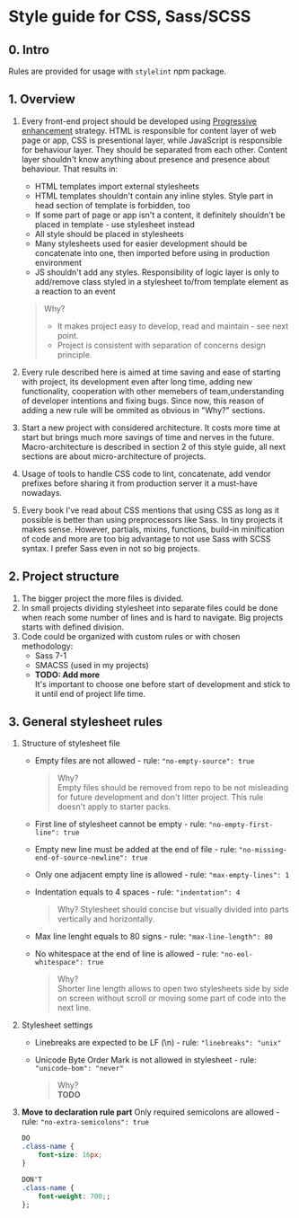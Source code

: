 # Style guide for CSS, Sass/SCSS

## 0. Intro

Rules are provided for usage with `stylelint` npm package.

## 1. Overview

1. Every front-end project should be developed using [Progressive enhancement](https://en.wikipedia.org/wiki/Progressive_enhancement) strategy. HTML is responsible for content layer of web page or app, CSS is presentional layer, while JavaScript is responsible for behaviour layer. They should be separated from each other. Content layer shouldn't know anything about presence and presence about behaviour. That results in:
    * HTML templates import external stylesheets
    * HTML templates shouldn't contain any inline styles. Style part in head section of template is forbidden, too
    * If some part of page or app isn't a content, it definitely shouldn't be placed in template - use stylesheet instead
    * All style should be placed in stylesheets
    * Many stylesheets used for easier development should be concatenate into one, then imported before using in production environment
    * JS shouldn't add any styles. Responsibility of logic layer is only to add/remove class styled in a stylesheet to/from template element as a reaction to an event

    >Why?  
    >* It makes project easy to develop, read and maintain - see next point.  
    >* Project is consistent with separation of concerns design principle.

2. Every rule described here is aimed at time saving and ease of starting with project, its development even after long time, adding new functionality, cooperation with other memebers of team,understanding of developer intentions and fixing bugs. Since now, this reason of adding a new rule will be ommited as obvious in "Why?" sections.

3. Start a new project with considered architecture. It costs more time at start but brings much more savings of time and nerves in the future. Macro-architecture is described in section 2 of this style guide, all next sections are about micro-architecture of projects.

4. Usage of tools to handle CSS code to lint, concatenate, add vendor prefixes before sharing it from production server it a must-have nowadays.

5. Every book I've read about CSS mentions that using CSS as long as it possible is better than using preprocessors like Sass. In tiny projects it makes sense. However, partials, mixins, functions, build-in minification of code and more are too big advantage to not use Sass with SCSS syntax. I prefer Sass even in not so big projects. 

## 2. Project structure

1. The bigger project the more files is divided.
2. In small projects dividing stylesheet into separate files could be done when reach some number of lines and is hard to navigate. Big projects starts with defined division.
3. Code could be organized with custom rules or with chosen methodology:
    * Sass 7-1
    * SMACSS (used in my projects)
    * **TODO: Add more**  
It's important to choose one before start of development and stick to it until end of project life time.

## 3. General stylesheet rules

1. Structure of stylesheet file

    * Empty files are not allowed - rule: `"no-empty-source": true`

        > Why?  
        > Empty files should be removed from repo to be not misleading for future development and don't litter project. This rule doesn't apply to starter packs.

    * First line of stylesheet cannot be empty - rule: `"no-empty-first-line": true`
    * Empty new line must be added at the end of file - rule: `"no-missing-end-of-source-newline": true`
    * Only one adjacent empty line is allowed - rule: `"max-empty-lines": 1`
    * Indentation equals to 4 spaces - rule: `"indentation": 4`

        > Why? 
        > Stylesheet should concise but visually divided into parts vertically and horizontally.

    * Max line lenght equals to 80 signs - rule: `"max-line-length": 80`
    * No whitespace at the end of line is allowed - rule: `"no-eol-whitespace": true`

        > Why?  
        > Shorter line length allows to open two stylesheets side by side on screen without scroll or moving some part of code into the next line.

2. Stylesheet settings

    * Linebreaks are expected to be LF (\n) - rule: `"linebreaks": "unix"`
    * Unicode Byte Order Mark is not allowed in stylesheet - rule: `"unicode-bom": "never"`

        > Why?  
        > **TODO**

3. **Move to declaration rule part** Only required semicolons are allowed - rule: `"no-extra-semicolons": true`

    ```css
    DO
    .class-name {
        font-size: 16px;
    }

    DON'T
    .class-name {
        font-weight: 700;;
    };
    ```
